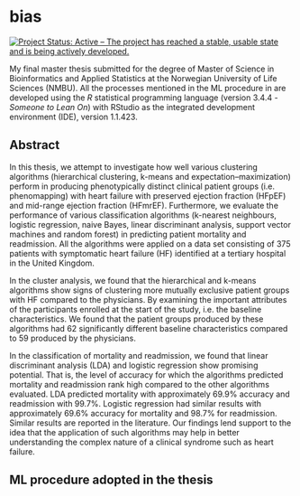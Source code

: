 # bias 

[![Project Status: Active – The project has reached a stable, usable state and is being actively developed.](http://www.repostatus.org/badges/latest/active.svg)](http://www.repostatus.org/#active)

My final master thesis submitted for the degree of Master of Science in Bioinformatics and Applied Statistics at the Norwegian University of Life Sciences (NMBU). All the processes mentioned in the ML procedure in are developed using the _R_ statistical programming language (version 3.4.4 - _Someone to Lean On_) with RStudio as the integrated development environment (IDE), version 1.1.423. 

## Abstract
In this thesis, we attempt to investigate how well various clustering algorithms (hierarchical clustering, k-means and expectation–maximization) perform in producing phenotypically distinct clinical patient groups (i.e. phenomapping) with heart failure with preserved ejection fraction (HFpEF) and mid-range ejection fraction (HFmrEF). Furthermore, we evaluate the performance of various classification algorithms (k-nearest neighbours, logistic regression, naive Bayes, linear discriminant analysis, support vector machines and random forest) in predicting patient mortality and readmission. All the algorithms were applied on a data set consisting of 375 patients with symptomatic heart failure (HF) identified at a tertiary hospital in the United Kingdom.

In the cluster analysis, we found that the hierarchical and k-means algorithms show signs of clustering more mutually exclusive patient groups with HF compared to the physicians. By examining the important attributes of the participants enrolled at the start of the study, i.e. the baseline characteristics. We found that the patient groups produced by these algorithms had 62 significantly different baseline characteristics compared to 59 produced by the physicians.

In the classification of mortality and readmission, we found that linear discriminant analysis (LDA) and logistic regression show promising potential. That is, the level of accuracy for which the algorithms predicted mortality and readmission rank high compared to the other algorithms evaluated. LDA predicted mortality with approximately 69.9\% accuracy and readmission with 99.7\%. Logistic regression had similar results with approximately 69.6\% accuracy for mortality and 98.7\% for readmission. Similar results are reported in the literature. Our findings lend support to the idea that the application of such algorithms may help in better understanding the complex nature of a clinical syndrome such as heart failure.

## ML procedure adopted in the thesis
